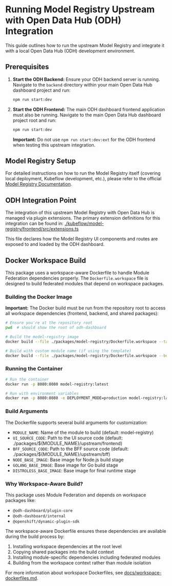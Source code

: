 # Running Model Registry Upstream with Open Data Hub (ODH) Integration

This guide outlines how to run the upstream Model Registry and integrate it with a local Open Data Hub (ODH) development environment.

<!-- Test comment to trigger quality gates workflow -->

## Prerequisites

1. **Start the ODH Backend:**
    Ensure your ODH backend server is running. Navigate to the `backend` directory within your main Open Data Hub dashboard project and run:

    ```bash
    npm run start:dev
    ```

2. **Start the ODH Frontend:**
    The main ODH dashboard frontend application must also be running. Navigate to the main Open Data Hub dashboard project root and run:

    ```bash
    npm run start:dev
    ```

    **Important:** Do not use `npm run start:dev:ext` for the ODH frontend when testing this upstream integration.

## Model Registry Setup

For detailed instructions on how to run the Model Registry itself (covering local deployment, Kubeflow development, etc.), please refer to the official [Model Registry Documentation](./upstream/kubeflow/model-registry/docs/README.md).

## ODH Integration Point

The integration of this upstream Model Registry with Open Data Hub is managed via plugin extensions. The primary extension definitions for this integration can be found in:
[./kubeflow/model-registry/frontend/src/extensions.ts](./upstream/kubeflow/model-registry/frontend/src/extensions.ts)

This file declares how the Model Registry UI components and routes are exposed to and loaded by the ODH dashboard.

## Docker Workspace Build

This package uses a workspace-aware Dockerfile to handle Module Federation dependencies properly. The `Dockerfile.workspace` file is designed to build federated modules that depend on workspace packages.

### Building the Docker Image

**Important:** The Docker build must be run from the repository root to access all workspace dependencies (frontend, backend, and shared packages):

```bash
# Ensure you're at the repository root
pwd  # should show the root of odh-dashboard

# Build the model-registry image
docker build --file ./packages/model-registry/Dockerfile.workspace --tag model-registry:latest .

# Build with custom module name (if using the template)
docker build --file ./packages/model-registry/Dockerfile.workspace --build-arg MODULE_NAME=model-registry --tag model-registry:latest .
```

### Running the Container

```bash
# Run the container
docker run -p 8080:8080 model-registry:latest

# Run with environment variables
docker run -p 8080:8080 -e DEPLOYMENT_MODE=production model-registry:latest
```

### Build Arguments

The Dockerfile supports several build arguments for customization:

- `MODULE_NAME`: Name of the module to build (default: model-registry)
- `UI_SOURCE_CODE`: Path to the UI source code (default: ./packages/${MODULE_NAME}/upstream/frontend)
- `BFF_SOURCE_CODE`: Path to the BFF source code (default: ./packages/${MODULE_NAME}/upstream/bff)
- `NODE_BASE_IMAGE`: Base image for Node.js build stage
- `GOLANG_BASE_IMAGE`: Base image for Go build stage
- `DISTROLESS_BASE_IMAGE`: Base image for final runtime stage

### Why Workspace-Aware Build?

This package uses Module Federation and depends on workspace packages like:

- `@odh-dashboard/plugin-core`
- `@odh-dashboard/internal`
- `@openshift/dynamic-plugin-sdk`

The workspace-aware Dockerfile ensures these dependencies are available during the build process by:

1. Installing workspace dependencies at the root level
2. Copying shared packages into the build context
3. Installing module-specific dependencies including federated modules
4. Building from the workspace context rather than module isolation

For more information about workspace Dockerfiles, see [docs/workspace-dockerfiles.md](../../docs/workspace-dockerfiles.md).
